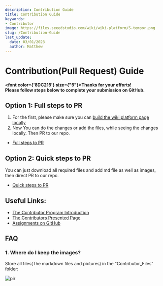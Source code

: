 ```yaml
---
description: Contribution Guide
title: Contribution Guide
keywords:
- Contributor
image: https://files.seeedstudio.com/wiki/wiki-platform/S-tempor.png
slug: /Contribution-Guide
last_update:
  date: 03/01/2023
  author: Matthew
---
```


# Contribution(Pull Request) Guide

<strong><font color={'8DC215'} size={"5"}>Thanks for your efforts! <br /> Please follow steps below to complete your submission on GitHub.</font></strong>

## Option 1: Full steps to PR

1. For the first, please make sure you can [build the wiki platform page locally](/Deploy_Page_Locally)
2. Now You can do the changes or add the files, while seeing the changes locally. Then PR to our repo. 

- [Full steps to PR](/full_steps_pull_request)

## Option 2: Quick steps to PR

You can just download all required files and add md file as well as images, then direct PR to our repo.

- [Quick steps to PR](/quick_pull_request)

## Useful Links:

- [The Contributor Program Introduction](/Contributor)
- [The Contributors Presented Page](/contributors)
- [Assignments on GitHub](https://github.com/orgs/Seeed-Studio/projects/6)

## FAQ

### 1. Where do I keep the images?

Store all files(The markdown files and pictures) in the "Contributor_Files" folder:

<p style={{textAlign: 'center'}}><img src="http://files.seeedstudio.com/wiki/wiki-platform/contributor/files_stored.png" alt="pir" width={800} height="auto" /></p>

